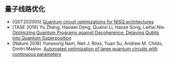 ## 量子线路优化

- [QST202005]  [Quantum circuit optimizations for NISQ architectures](https://iopscience.iop.org/article/10.1088/2058-9565/ab79b1)
- [TASE 2019] Yu Zhang, Haowei Deng, Quanxi Li, Haoze Song, Leihai Nie. [Optimizing Quantum Programs against Decoherence: Delaying Qubits into Quantum Superposition](https://ieeexplore.ieee.org/document/8914134)
- [Nature 2018] Yunseong Nam, Neil J. Ross, Yuan Su, Andrew M. Childs, Dmitri Maslov. [Automated optimization of large quantum circuits with continuous parameters](https://www.nature.com/articles/s41534-018-0072-4)